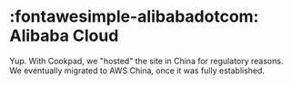 # :fontawesimple-alibabadotcom: Alibaba Cloud

Yup. With Cookpad, we "hosted" the site in China for regulatory reasons. We eventually migrated to AWS China, once it was fully established.
